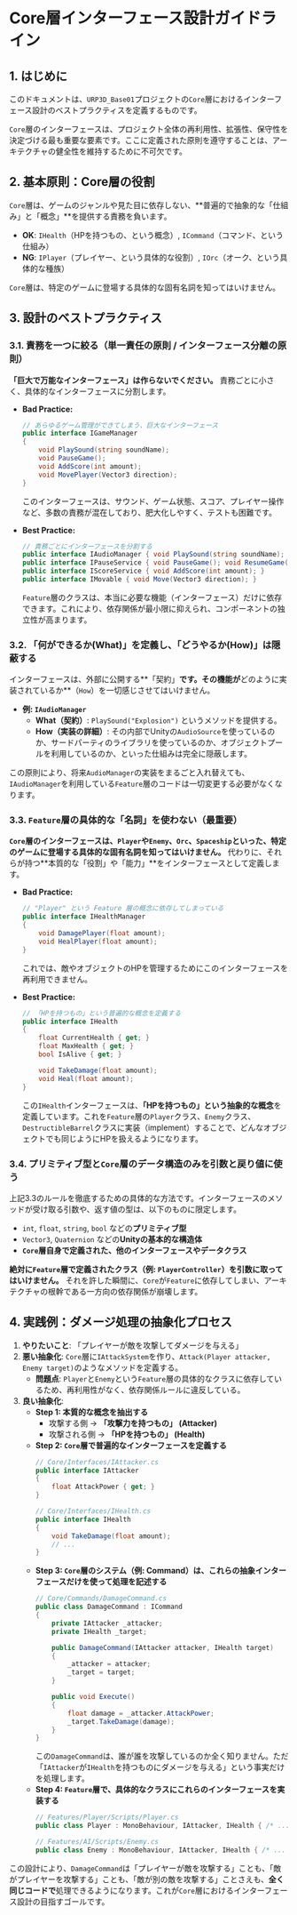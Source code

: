 ﻿# Core層インターフェース設計ガイドライン

## 1. はじめに

このドキュメントは、`URP3D_Base01`プロジェクトの`Core`層におけるインターフェース設計のベストプラクティスを定義するものです。

`Core`層のインターフェースは、プロジェクト全体の再利用性、拡張性、保守性を決定づける最も重要な要素です。ここに定義された原則を遵守することは、アーキテクチャの健全性を維持するために不可欠です。

## 2. 基本原則：Core層の役割

`Core`層は、ゲームのジャンルや見た目に依存しない、**普遍的で抽象的な「仕組み」と「概念」**を提供する責務を負います。

-   **OK**: `IHealth`（HPを持つもの、という概念）, `ICommand`（コマンド、という仕組み）
-   **NG**: `IPlayer`（プレイヤー、という具体的な役割）, `IOrc`（オーク、という具体的な種族）

`Core`層は、特定のゲームに登場する具体的な固有名詞を知ってはいけません。

## 3. 設計のベストプラクティス

### 3.1. 責務を一つに絞る（単一責任の原則 / インターフェース分離の原則）

**「巨大で万能なインターフェース」は作らないでください。** 責務ごとに小さく、具体的なインターフェースに分割します。

-   **Bad Practice:**
    ```csharp
    // あらゆるゲーム管理ができてしまう、巨大なインターフェース
    public interface IGameManager
    {
        void PlaySound(string soundName);
        void PauseGame();
        void AddScore(int amount);
        void MovePlayer(Vector3 direction);
    }
    ```
    このインターフェースは、サウンド、ゲーム状態、スコア、プレイヤー操作など、多数の責務が混在しており、肥大化しやすく、テストも困難です。

-   **Best Practice:**
    ```csharp
    // 責務ごとにインターフェースを分割する
    public interface IAudioManager { void PlaySound(string soundName); }
    public interface IPauseService { void PauseGame(); void ResumeGame(); }
    public interface IScoreService { void AddScore(int amount); }
    public interface IMovable { void Move(Vector3 direction); }
    ```
    `Feature`層のクラスは、本当に必要な機能（インターフェース）だけに依存できます。これにより、依存関係が最小限に抑えられ、コンポーネントの独立性が高まります。

### 3.2. 「何ができるか(What)」を定義し、「どうやるか(How)」は隠蔽する

インターフェースは、外部に公開する**「契約」**です。その機能が**どのように実装されているか**（`How`）を一切感じさせてはいけません。

-   **例: `IAudioManager`**
    -   **What（契約）**: `PlaySound("Explosion")` というメソッドを提供する。
    -   **How（実装の詳細）**: その内部でUnityの`AudioSource`を使っているのか、サードパーティのライブラリを使っているのか、オブジェクトプールを利用しているのか、といった仕組みは完全に隠蔽します。

この原則により、将来`AudioManager`の実装をまるごと入れ替えても、`IAudioManager`を利用している`Feature`層のコードは一切変更する必要がなくなります。

### 3.3. `Feature`層の具体的な「名詞」を使わない（最重要）

**`Core`層のインターフェースは、`Player`や`Enemy`、`Orc`、`Spaceship`といった、特定のゲームに登場する具体的な固有名詞を知ってはいけません。** 代わりに、それらが持つ**本質的な「役割」や「能力」**をインターフェースとして定義します。

-   **Bad Practice:**
    ```csharp
    // "Player" という Feature 層の概念に依存してしまっている
    public interface IHealthManager
    {
        void DamagePlayer(float amount);
        void HealPlayer(float amount);
    }
    ```
    これでは、敵やオブジェクトのHPを管理するためにこのインターフェースを再利用できません。

-   **Best Practice:**
    ```csharp
    // 「HPを持つもの」という普遍的な概念を定義する
    public interface IHealth
    {
        float CurrentHealth { get; }
        float MaxHealth { get; }
        bool IsAlive { get; }

        void TakeDamage(float amount);
        void Heal(float amount);
    }
    ```
    この`IHealth`インターフェースは、**「HPを持つもの」という抽象的な概念**を定義しています。これを`Feature`層の`Player`クラス、`Enemy`クラス、`DestructibleBarrel`クラスに実装（implement）することで、どんなオブジェクトでも同じようにHPを扱えるようになります。

### 3.4. プリミティブ型と`Core`層のデータ構造のみを引数と戻り値に使う

上記3.3のルールを徹底するための具体的な方法です。インターフェースのメソッドが受け取る引数や、返す値の型は、以下のものに限定します。

-   `int`, `float`, `string`, `bool` などの**プリミティブ型**
-   `Vector3`, `Quaternion` などの**Unityの基本的な構造体**
-   **`Core`層自身で定義された、他のインターフェースやデータクラス**

**絶対に`Feature`層で定義されたクラス（例: `PlayerController`）を引数に取ってはいけません。** それを許した瞬間に、`Core`が`Feature`に依存してしまい、アーキテクチャの根幹である一方向の依存関係が崩壊します。

## 4. 実践例：ダメージ処理の抽象化プロセス

1.  **やりたいこと**: 「プレイヤーが敵を攻撃してダメージを与える」
2.  **悪い抽象化**: `Core`層に`IAttackSystem`を作り、`Attack(Player attacker, Enemy target)`のようなメソッドを定義する。
    -   **問題点**: `Player`と`Enemy`という`Feature`層の具体的なクラスに依存しているため、再利用性がなく、依存関係ルールに違反している。
3.  **良い抽象化**:
    -   **Step 1: 本質的な概念を抽出する**
        -   攻撃する側 → **「攻撃力を持つもの」 (Attacker)**
        -   攻撃される側 → **「HPを持つもの」 (Health)**
    -   **Step 2: `Core`層で普遍的なインターフェースを定義する**
        ```csharp
        // Core/Interfaces/IAttacker.cs
        public interface IAttacker
        {
            float AttackPower { get; }
        }

        // Core/Interfaces/IHealth.cs
        public interface IHealth
        {
            void TakeDamage(float amount);
            // ...
        }
        ```
    -   **Step 3: `Core`層のシステム（例: Command）は、これらの抽象インターフェースだけを使って処理を記述する**
        ```csharp
        // Core/Commands/DamageCommand.cs
        public class DamageCommand : ICommand
        {
            private IAttacker _attacker;
            private IHealth _target;

            public DamageCommand(IAttacker attacker, IHealth target)
            {
                _attacker = attacker;
                _target = target;
            }

            public void Execute()
            {
                float damage = _attacker.AttackPower;
                _target.TakeDamage(damage);
            }
        }
        ```
        この`DamageCommand`は、誰が誰を攻撃しているのか全く知りません。ただ「`IAttacker`が`IHealth`を持つものにダメージを与える」という事実だけを処理します。
    -   **Step 4: `Feature`層で、具体的なクラスにこれらのインターフェースを実装する**
        ```csharp
        // Features/Player/Scripts/Player.cs
        public class Player : MonoBehaviour, IAttacker, IHealth { /* ... */ }

        // Features/AI/Scripts/Enemy.cs
        public class Enemy : MonoBehaviour, IAttacker, IHealth { /* ... */ }
        ```

この設計により、`DamageCommand`は「プレイヤーが敵を攻撃する」ことも、「敵がプレイヤーを攻撃する」ことも、「敵が別の敵を攻撃する」ことさえも、**全く同じコードで**処理できるようになります。これが`Core`層におけるインターフェース設計の目指すゴールです。

